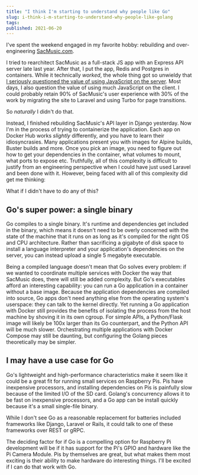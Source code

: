 ```yaml
---
title: "I think I'm starting to understand why people like Go"
slug: i-think-i-m-starting-to-understand-why-people-like-golang
tags:
published: 2021-06-20
---
```


I've spent the weekend engaged in my favorite hobby: rebuilding and over-engineering [SacMusic.com](https://sacmusic.com).

I tried to rearchitect SacMusic as a full-stack JS app with an Express API server late last year. After that, I put the app, Redis and Postgres in containers. While it technically _worked_, the whole thing got so unwieldy that [I seriously questioned the value of using JavaScript on the server](https://dev.to/raspberrytyler/reflecting-on-a-year-with-node-js-and-why-i-should-have-stuck-with-laravel-e5a). Most days, I also question the value of using much JavaScript on the client. I could probably retain 90% of SacMusic's user experience with 30% of the work by migrating the site to Laravel and using Turbo for page transitions.

So _naturally_ I didn't do that.

Instead, I finished rebuilding SacMusic's API layer in Django yesterday. Now I'm in the process of trying to containerize the application. Each app on Docker Hub works _slightly_ differently, and you have to learn their idiosyncrasies. Many applications present you with images for Alpine builds, Buster builds and more. Once you pick an image, you need to figure out how to get your dependencies in the container, what volumes to mount, what ports to expose etc. Truthfully, all of this complexity is difficult to justify from an engineering perspective when I could have just used Laravel and been done with it. However, being faced with all of this complexity did get me thinking:

What if I didn't have to do any of this?

## Go's super power: a single binary

Go compiles to a single binary. It's runtime and dependencies get included in the binary, which means it doesn't need to be overly concerned with the state of the machine that it runs on as long as it's compiled for the right OS and CPU architecture. Rather than sacrificing a gigabyte of disk space to install a language interpreter and your application's dependencies on the server, you can instead upload a single 5 megabyte executable.

Being a compiled language doesn't mean that Go solves every problem: if we wanted to coordinate multiple services with Docker the way that SacMusic does, there will still be added complexity. But Go's executables afford an interesting capability: you can run a Go application in a container without a base image. Because the application dependencies are compiled into source, Go apps don't need anything else from the operating system's userspace: they can talk to the kernel directly. Yet running a Go application with Docker still provides the benefits of isolating the process from the host machine by shoving it in its own cgroup. For simple APIs, a Python/Flask image will likely be 100x larger than its Go counterpart, and the Python API will be much slower. Orchestrating multiple applications with Docker Compose may still be daunting, but configuring the Golang pieces theoretically may be simpler.

## I may have a use case for Go

Go's lightweight and high-performance characteristics make it seem like it could be a great fit for running small services on Raspberry Pis. Pis have inexpensive processors, and installing dependencies on Pis is painfully slow because of the limited I/O of the SD card. Golang's concurrency allows it to be fast on inexpensive processors, and a Go app can be install quickly because it's a small single-file binary.

While I don't see Go as a reasonable replacement for batteries included frameworks like Django, Laravel or Rails, it could talk to one of these frameworks over REST or gRPC.

The deciding factor for if Go is a compelling option for Raspberry Pi development will be if it has support for the Pi's GPIO and hardware like the Pi Camera Module. Pis by themselves are great, but what makes them most exciting is their ability to make hardware do interesting things. I'll be excited if I can do that work with Go.
